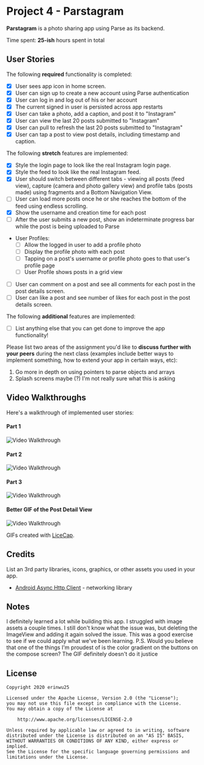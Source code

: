 # Project 4 - Parstagram

**Parstagram** is a photo sharing app using Parse as its backend.

Time spent: **25-ish** hours spent in total

## User Stories

The following **required** functionality is completed:

- [x] User sees app icon in home screen.
- [x] User can sign up to create a new account using Parse authentication
- [x] User can log in and log out of his or her account
- [x] The current signed in user is persisted across app restarts
- [x] User can take a photo, add a caption, and post it to "Instagram"
- [x] User can view the last 20 posts submitted to "Instagram"
- [x] User can pull to refresh the last 20 posts submitted to "Instagram"
- [x] User can tap a post to view post details, including timestamp and caption.

The following **stretch** features are implemented:

- [x] Style the login page to look like the real Instagram login page.
- [x] Style the feed to look like the real Instagram feed.
- [x] User should switch between different tabs - viewing all posts (feed view), capture (camera and photo gallery view) and profile tabs (posts made) using fragments and a Bottom Navigation View.
- [ ] User can load more posts once he or she reaches the bottom of the feed using endless scrolling.
- [x] Show the username and creation time for each post
- [ ] After the user submits a new post, show an indeterminate progress bar while the post is being uploaded to Parse
- User Profiles:
  - [ ] Allow the logged in user to add a profile photo
  - [ ] Display the profile photo with each post
  - [ ] Tapping on a post's username or profile photo goes to that user's profile page
  - [ ] User Profile shows posts in a grid view
- [ ] User can comment on a post and see all comments for each post in the post details screen.
- [ ] User can like a post and see number of likes for each post in the post details screen.

The following **additional** features are implemented:

- [ ] List anything else that you can get done to improve the app functionality!

Please list two areas of the assignment you'd like to **discuss further with your peers** during the next class (examples include better ways to implement something, how to extend your app in certain ways, etc):

1. Go more in depth on using pointers to parse objects and arrays
2. Splash screens maybe (?) I'm not really sure what this is asking

## Video Walkthroughs

Here's a walkthrough of implemented user stories:

#### Part 1
<img src='https://github.com/erinwu25/Parstagram/blob/master/parstagram1.gif' title='Video Walkthrough Part 1' width='' alt='Video Walkthrough' />

#### Part 2
<img src='https://github.com/erinwu25/Parstagram/blob/master/parstagram2.gif' title='Video Walkthrough Part 2' width='' alt='Video Walkthrough' />

#### Part 3
<img src='https://github.com/erinwu25/Parstagram/blob/master/parstagram3.gif' title='Video Walkthrough Part 3' width='' alt='Video Walkthrough' />

#### Better GIF of the Post Detail View
<img src='https://github.com/erinwu25/Parstagram/blob/master/parstagram4.gif' title='Video Walkthrough Part 4' width='' alt='Video Walkthrough' />

GIFs created with [LiceCap](http://www.cockos.com/licecap/).

## Credits

List an 3rd party libraries, icons, graphics, or other assets you used in your app.

- [Android Async Http Client](http://loopj.com/android-async-http/) - networking library


## Notes

I definitely learned a lot while building this app. I struggled with image assets a couple times. I still don't know what the issue was, but deleting the ImageView and adding it again solved the issue. This was a good exercise to see if we could apply what we've been learning. P.S. Would you believe that one of the things I'm proudest of is the color gradient on the buttons on the compose screen? The GIF definitely doesn't do it justice

## License

    Copyright 2020 erinwu25

    Licensed under the Apache License, Version 2.0 (the "License");
    you may not use this file except in compliance with the License.
    You may obtain a copy of the License at

        http://www.apache.org/licenses/LICENSE-2.0

    Unless required by applicable law or agreed to in writing, software
    distributed under the License is distributed on an "AS IS" BASIS,
    WITHOUT WARRANTIES OR CONDITIONS OF ANY KIND, either express or implied.
    See the License for the specific language governing permissions and
    limitations under the License.
